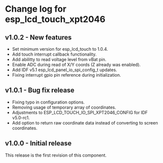 # Change log for esp_lcd_touch_xpt2046

## v1.0.2 - New features

* Set minimum version for esp_lcd_touch to 1.0.4.
* Add touch interrupt callback functionality.
* Add abilitty to read voltage level from vBat pin.
* Enable ADC during read of X/Y coords (Z already was enabled).
* Add IDF v5.1 esp_lcd_panel_io_spi_config_t updates.
* Fixing interrupt gpio pin reference during initialization.

## v1.0.1 - Bug fix release

* Fixing typo in configuration options.
* Removing usage of temporary array of coordinates.
* Adjustments to ESP_LCD_TOUCH_IO_SPI_XPT2046_CONFIG for IDF v5.0-rc1.
* Add option to return raw coordinate data instead of converting to screen coordinates.

## v1.0.0 - Initial release

This release is the first revision of this component.